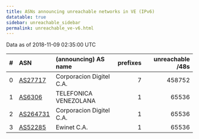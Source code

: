 ```yaml
---
title: ASNs announcing unreachable networks in VE (IPv6)
datatable: true
sidebar: unreachable_sidebar
permalink: unreachable_ve-v6.html
---
```


Data as of 2018-11-09 02:35:00 UTC


<div class="datatable-begin"></div>

|   # | ASN                                      | (announcing) AS name     |   prefixes |   unreachable /48s |
|----:|:-----------------------------------------|:-------------------------|-----------:|-------------------:|
|   0 | [AS27717](unreachable_AS27717-v6.html)   | Corporacion Digitel C.A. |          7 |             458752 |
|   1 | [AS6306](unreachable_AS6306-v6.html)     | TELEFONICA VENEZOLANA    |          1 |              65536 |
|   2 | [AS264731](unreachable_AS264731-v6.html) | Corporacion Digitel C.A. |          1 |              65536 |
|   3 | [AS52285](unreachable_AS52285-v6.html)   | Ewinet C.A.              |          1 |              65536 |

<div class="datatable-end"></div>